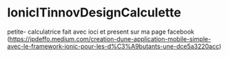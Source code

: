 # IonicITinnovDesignCalculette
petite- calculatrice fait avec  ioci et present sur ma page facebook (https://jpdeffo.medium.com/creation-dune-application-mobile-simple-avec-le-framework-ionic-pour-les-d%C3%A9butants-une-dce5a3220acc)
